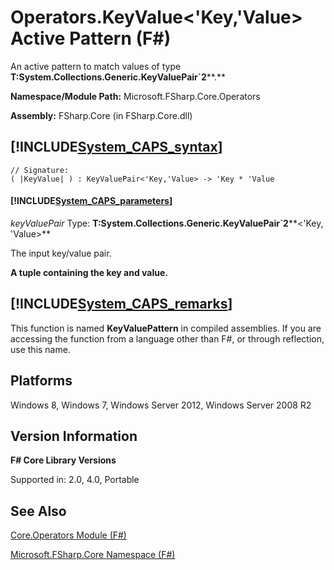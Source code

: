# Operators.KeyValue<'Key,'Value> Active Pattern (F#)

An active pattern to match values of type **T:System.Collections.Generic.KeyValuePair&#96;2****.**

**Namespace/Module Path:** Microsoft.FSharp.Core.Operators

**Assembly:** FSharp.Core (in FSharp.Core.dll)


## [!INCLUDE[System_CAPS_syntax](//System/Token/System_CAPS_syntax_md.md)]

```
// Signature:
( |KeyValue| ) : KeyValuePair<'Key,'Value> -> 'Key * 'Value
```

#### [!INCLUDE[System_CAPS_parameters](//System/Token/System_CAPS_parameters_md.md)]
*keyValuePair*
Type: **T:System.Collections.Generic.KeyValuePair&#96;2****&lt;'Key,                                                                                                              'Value&gt;**


The input key/value pair.



**A tuple containing the key and value.**
## [!INCLUDE[System_CAPS_remarks](//System/Token/System_CAPS_remarks_md.md)]
This function is named **KeyValuePattern** in compiled assemblies. If you are accessing the function from a language other than F#, or through reflection, use this name.


## Platforms
Windows 8, Windows 7, Windows Server 2012, Windows Server 2008 R2


## Version Information
**F# Core Library Versions**

Supported in: 2.0, 4.0, Portable




## See Also
[Core.Operators Module &#40;F&#35;&#41;](Core.Operators+Module+28%F%2329%.md)

[Microsoft.FSharp.Core Namespace &#40;F&#35;&#41;](Microsoft.FSharp.Core+Namespace+28%F%2329%.md)

